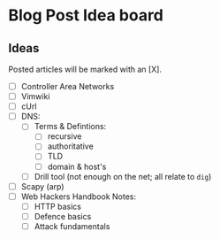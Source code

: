# Blog Post Idea board

## Ideas

Posted articles will be marked with an [X].

- [ ] Controller Area Networks
- [ ] Vimwiki
- [ ] cUrl
- [ ] DNS:
  - [ ] Terms & Defintions:
    - [ ] recursive
    - [ ] authoritative
    - [ ] TLD
    - [ ] domain & host's
  - [ ] Drill tool (not enough on the net; all relate to `dig`)
- [ ] Scapy (arp)
- [ ] Web Hackers Handbook Notes:
  - [ ] HTTP basics
  - [ ] Defence basics
  - [ ] Attack fundamentals
